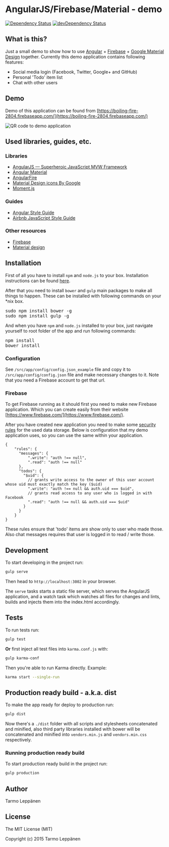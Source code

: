 AngularJS/Firebase/Material - demo
============
[![Dependency Status](https://david-dm.org/tarlepp/Angular-Firebase-Material-Demo.svg)](https://david-dm.org/tarlepp/Angular-Firebase-Material-Demo)
[![devDependency Status](https://david-dm.org/tarlepp/Angular-Firebase-Material-Demo/dev-status.svg)](https://david-dm.org/tarlepp/Angular-Firebase-Material-Demo#info=devDependencies)

## What is this?

Just a small demo to show how to use [Angular](https://angularjs.org/) + [Firebase](https://www.firebase.com/) + 
[Google Material Design](https://www.google.com/design/spec/material-design/introduction.html) together. Currently
this demo application contains following features:

 * Social media login (Facebook, Twitter, Google+ and GitHub)
 * Personal 'Todo' item list
 * Chat with other users

## Demo

Demo of this application can be found from [https://boiling-fire-2804.firebaseapp.com/](https://boiling-fire-2804.firebaseapp.com/)
 
![QR code to demo application](https://raw.github.com/tarlepp/Angular-Firebase-Material-Demo/master/qr.png)

## Used libraries, guides, etc.

### Libraries

 * [AngularJS — Superheroic JavaScript MVW Framework](https://angularjs.org/)
 * [Angular Material](https://material.angularjs.org/)
 * [AngularFire](https://www.firebase.com/docs/web/libraries/angular/)
 * [Material Design icons By Google](https://github.com/google/material-design-icons)
 * [Moment.js](http://momentjs.com/)

### Guides

 * [Angular Style Guide](https://github.com/johnpapa/angular-styleguide)
 * [Airbnb JavaScript Style Guide](https://github.com/airbnb/javascript/tree/master/es5)

### Other resources

 * [Firebase](https://www.firebase.com/)
 * [Material design](https://www.google.com/design/spec/material-design/)

## Installation

First of all you have to install <code>npm</code> and <code>node.js</code> to your box. Installation instructions can
be found [here](https://github.com/joyent/node/wiki/Installing-Node.js-via-package-manager).

After that you need to install <code>bower</code> and <code>gulp</code> main packages to make all  things to happen. 
These can be installed with following commands on your *nix box.
<pre>
sudo npm install bower -g
sudo npm install gulp -g
</pre>

And when you have <code>npm</code> and <code>node.js</code> installed to your box, just navigate yourself to root folder
of the app and run following commands:

<pre>
npm install
bower install
</pre>

### Configuration

See ```/src/app/config/config.json_example``` file and copy it to ```/src/app/config/config.json``` file and make
necessary changes to it. Note that you need a Firebase account to get that url.

### Firebase

To get Firebase running as it should first you need to make new Firebase application. Which you can create easily from
their website [https://www.firebase.com/](https://www.firebase.com/).

After you have created new application you need to make some [security rules](https://www.firebase.com/docs/security/quickstart.html) 
for the used data storage. Below is configuration that my demo application uses, so you can use the same within your 
application.

```
{
    "rules": {
      "messages": {
          ".write": "auth !== null",
          ".read": "auth !== null"
      },
      "todos": {
        "$uid": {
          // grants write access to the owner of this user account whose uid must exactly match the key ($uid)
          ".write": "auth !== null && auth.uid === $uid",
          // grants read access to any user who is logged in with Facebook
          ".read": "auth !== null && auth.uid === $uid"
        }
      }
    }
}
```

These rules ensure that 'todo' items are show only to user who made those. Also chat messages requires that user is
logged in to read / write those.

## Development

To start developing in the project run:

```bash
gulp serve
```

Then head to `http://localhost:3002` in your browser.

The `serve` tasks starts a static file server, which serves the AngularJS application, and a watch task which watches 
all files for changes and lints, builds and injects them into the index.html accordingly.

## Tests

To run tests run:

```bash
gulp test
```

**Or** first inject all test files into `karma.conf.js` with:

```bash
gulp karma-conf
```

Then you're able to run Karma directly. Example:

```bash
karma start --single-run
```

## Production ready build - a.k.a. dist

To make the app ready for deploy to production run:

```bash
gulp dist
```

Now there's a `./dist` folder with all scripts and stylesheets concatenated and minified, also third party libraries 
installed with bower will be concatenated and minified into `vendors.min.js` and `vendors.min.css` respectively.

### Running production ready build

To start production ready build in the project run:

```bash
gulp production
```

## Author

Tarmo Leppänen

## License

The MIT License (MIT)

Copyright (c) 2015 Tarmo Leppänen

